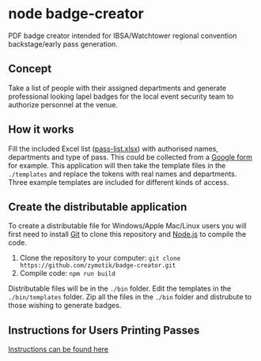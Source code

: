 # node badge-creator

PDF badge creator intended for IBSA/Watchtower regional convention backstage/early pass generation.

## Concept

Take a list of people with their assigned departments and generate professional looking lapel badges for the local event security team to authorize personnel at the venue.

## How it works

Fill the included Excel list ([pass-list.xlsx](./pass-list.xlsx)) with authorised names, departments and type of pass. This could be collected from a [Google form](https://www.google.com/forms/about/) for example. This application will then take the template files in the `./templates` and replace the tokens with real names and departments. Three example templates are included for different kinds of access.

## Create the distributable application

To create a distributable file for Windows/Apple Mac/Linux users you will first need to install [Git](https://git-scm.com/downloads) to clone this repository and [Node.js](https://nodejs.org/en/download/) to compile the code. 

1. Clone the repository to your computer: `git clone https://github.com/zymotik/badge-creator.git`
2. Compile code: `npm run build`

Distributable files will be in the `./bin` folder. Edit the templates in the `./bin/templates` folder. Zip all the files in the `./bin` folder and distrubute to those wishing to generate badges.

## Instructions for Users Printing Passes

[Instructions can be found here](./application-readme.md)